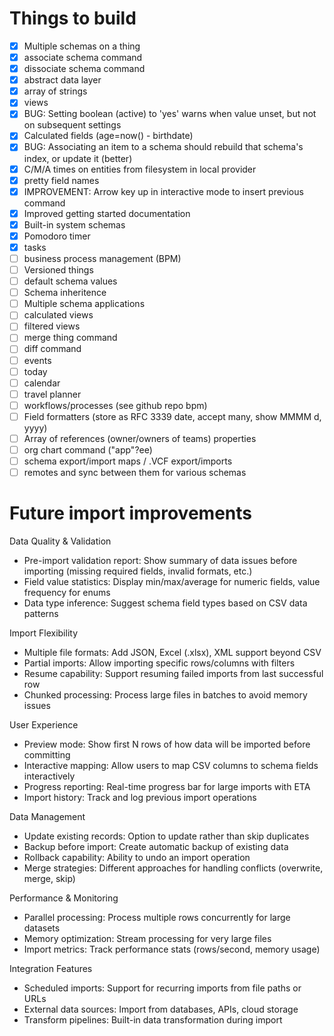 # Things to build

- [x] Multiple schemas on a thing
- [x] associate schema command
- [x] dissociate schema command
- [x] abstract data layer
- [x] array of strings
- [x] views
- [x] BUG: Setting boolean (active) to 'yes' warns when value unset, but not on subsequent settings
- [x] Calculated fields (age=now() - birthdate)
- [x] BUG: Associating an item to a schema should rebuild that schema's index, or update it (better)
- [x] C/M/A times on entities from filesystem in local provider
- [x] pretty field names
- [x] IMPROVEMENT: Arrow key up in interactive mode to insert previous command
- [x] Improved getting started documentation
- [x] Built-in system schemas
- [x] Pomodoro timer
- [x] tasks
- [ ] business process management (BPM)
- [ ] Versioned things
- [ ] default schema values
- [ ] Schema inheritence
- [ ] Multiple schema applications
- [ ] calculated views
- [ ] filtered views
- [ ] merge thing command
- [ ] diff command
- [ ] events
- [ ] today
- [ ] calendar
- [ ] travel planner
- [ ] workflows/processes (see github repo bpm)
- [ ] Field formatters (store as RFC 3339 date, accept many, show MMMM d, yyyy)
- [ ] Array of references (owner/owners of teams) properties
- [ ] org chart command ("app"?ee)
- [ ] schema export/import maps / .VCF export/imports
- [ ] remotes and sync between them for various schemas

# Future import improvements

  Data Quality & Validation

  - Pre-import validation report: Show summary of data issues before importing (missing required fields, invalid formats, etc.)
  - Field value statistics: Display min/max/average for numeric fields, value frequency for enums
  - Data type inference: Suggest schema field types based on CSV data patterns

  Import Flexibility

  - Multiple file formats: Add JSON, Excel (.xlsx), XML support beyond CSV
  - Partial imports: Allow importing specific rows/columns with filters
  - Resume capability: Support resuming failed imports from last successful row
  - Chunked processing: Process large files in batches to avoid memory issues

  User Experience

  - Preview mode: Show first N rows of how data will be imported before committing
  - Interactive mapping: Allow users to map CSV columns to schema fields interactively
  - Progress reporting: Real-time progress bar for large imports with ETA
  - Import history: Track and log previous import operations

  Data Management

  - Update existing records: Option to update rather than skip duplicates
  - Backup before import: Create automatic backup of existing data
  - Rollback capability: Ability to undo an import operation
  - Merge strategies: Different approaches for handling conflicts (overwrite, merge, skip)

  Performance & Monitoring

  - Parallel processing: Process multiple rows concurrently for large datasets
  - Memory optimization: Stream processing for very large files
  - Import metrics: Track performance stats (rows/second, memory usage)

  Integration Features

  - Scheduled imports: Support for recurring imports from file paths or URLs
  - External data sources: Import from databases, APIs, cloud storage
  - Transform pipelines: Built-in data transformation during import
